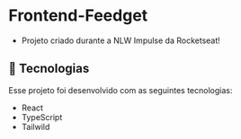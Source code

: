 # Frontend-Feedget

- Projeto criado durante a NLW Impulse da Rocketseat!

## 🧪 Tecnologias

Esse projeto foi desenvolvido com as seguintes tecnologias:
- React
- TypeScript
- Tailwild

